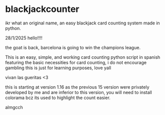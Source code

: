# blackjackcounter
ikr what an original name, an easy blackjack card counting system made in python. 

28/1/2025 hello!!!!

the goat is back, barcelona is going to win the champions league.

This is an easy, simple, and working card counting python script in spanish
featuring the basic necessities for card counting, i do not encourage gambling
this is just for learning purposes, love yall 

vivan las gueritas <3

this is starting at version 1.16 as the previous 15 version were privately developed by me
and are inferior to this version, you will need to install colorama bcz its used to highlight
the count easier.

almgcch
